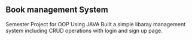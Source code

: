## Book management System
Semester Project for OOP Using JAVA
Built a simple libaray management system including CRUD operations with login and sign up page.

